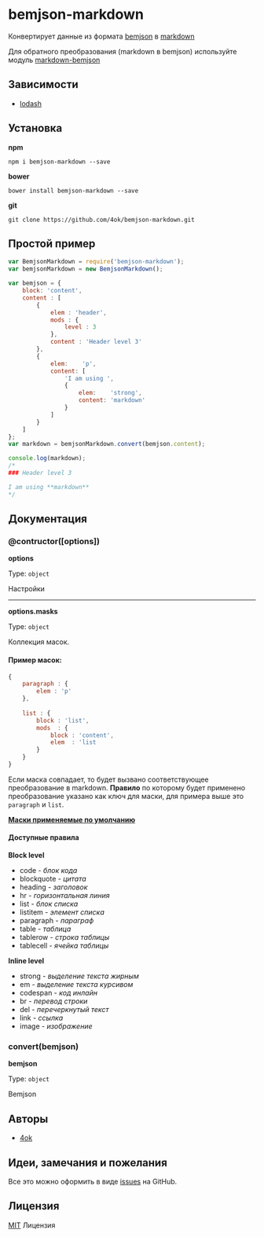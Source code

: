 # bemjson-markdown

Конвертирует данные из формата [bemjson](https://ru.bem.info/technology/bemjson/v2/bemjson/) в [markdown](https://ru.wikipedia.org/wiki/Markdown)

Для обратного преобразования (markdown в bemjson) используйте модуль [markdown-bemjson](https://github.com/bem-incubator/markdown-bemjson)

## Зависимости

- [lodash](https://www.npmjs.com/package/lodash)

## Установка

__npm__

`npm i bemjson-markdown --save`

__bower__

`bower install bemjson-markdown --save`

__git__

`git clone https://github.com/4ok/bemjson-markdown.git`

## Простой пример

```javascript
var BemjsonMarkdown = require('bemjson-markdown');
var bemjsonMarkdown = new BemjsonMarkdown();

var bemjson = {
    block: 'content',
    content : [
        {
            elem : 'header',
            mods : {
                level : 3
            },
            content : 'Header level 3'
        },
        {
            elem:    'p',
            content: [
                'I am using ',
                {
                    elem:    'strong',
                    content: 'markdown'
                }
            ]
        }
    ]
};
var markdown = bemjsonMarkdown.convert(bemjson.content);

console.log(markdown);
/*
### Header level 3

I am using **markdown**
*/
```
## Документация

### @contructor([options])

__options__

Type: `object`

Настройки

*****

__options.masks__

Type: `object`

Коллекция масок.  

#### Пример масок:

```javascript
{
    paragraph : {
        elem : 'p'
    },
    
    list : {
        block : 'list',
        mods  : {
            block : 'content',
            elem  : 'list
        }
    }
}
```

Если маска совпадает, то будет вызвано соответствующее преобразование в markdown.
**Правило** по которому будет применено преобразование указано как ключ для маски, для примера выше это `paragraph` и `list`.

__[Маски применяемые по умолчанию](masks/default.js)__

#### Доступные правила

__Block level__

- code - _блок кода_
- blockquote - _цитата_
- heading - _заголовок_
- hr - _горизонтальная линия_
- list - _блок списка_
- listitem - _элемент списка_
- paragraph - _параграф_
- table - _таблица_
- tablerow - _строка таблицы_
- tablecell - _ячейка таблицы_

__Inline level__

- strong - _выделение текста жирным_
- em - _выделение текста курсивом_
- codespan - _код инлайн_
- br - _перевод строки_
- del - _перечеркнутый текст_
- link - _ссылка_
- image - _изображение_

### convert(bemjson)

__bemjson__

Type: `object`

Bemjson

## Авторы

- [4ok](https://github.com/4ok)

## Идеи, замечания и пожелания

Все это можно оформить в виде [issues](https://github.com/bem-incubator/bemjson-markdown/issues) на GitHub.

## Лицензия

[MIT](http://en.wikipedia.org/wiki/MIT_License) Лицензия